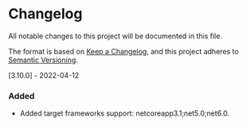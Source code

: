 # Changelog
All notable changes to this project will be documented in this file.

The format is based on [Keep a Changelog](https://keepachangelog.com/en/1.0.0/),
and this project adheres to [Semantic Versioning](https://semver.org/spec/v2.0.0.html).

[3.10.0] - 2022-04-12

### Added
- Added target frameworks support: netcoreapp3.1;net5.0;net6.0.